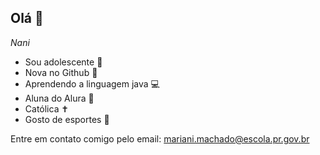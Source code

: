 ## Olá 👋

_Nani_
- Sou adolescente 🙂
- Nova no Github 🤍
- Aprendendo a linguagem java 💻
- Aluna do Alura 📘
- Católica ✝️
- Gosto de esportes 🏐

Entre em contato comigo pelo email: 
mariani.machado@escola.pr.gov.br

